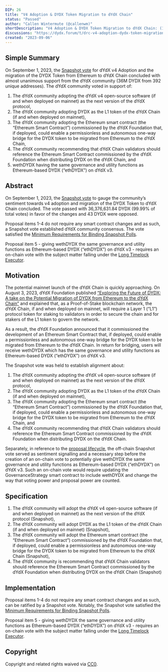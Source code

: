 ```yaml
---
DIP: 26
title: "V4 Adoption & DYDX Token Migration to dYdX Chain"
status: "Passed"
author: "Callen Wintermute (@callenwm)"
shortDescription: "V4 Adoption & DYDX Token Migration to dYdX Chain: (1) adopt dYdX v4 open source software, (2) adopt DYDX as the L1 token of the dYdX Chain, (3) adopt the Ethereum Smart Contract commissioned by the dYdX Foundation that, if deployed, could enable a permissionless and autonomous one-way bridge for the ethDYDX token to be migrated from Ethereum to the dYdX Chain, (4) recommend that dYdX Chain validators (if and when dYdX Chain is deployed on mainnet) reference Ethereum Smart Contract when minting tokens on the dYdX Chain, and (5) give wethDYDX the same governance and utility functions as Ethereum-based DYDX (“ethDYDX”) on dYdX v3."
discussions: "https://dydx.forum/t/drc-v4-adoption-dydx-token-migration-to-dydx-chain/970"
created: "2023-09-06"
---
```


## Simple Summary

On September 1, 2023, the [Snapshot vote]( https://snapshot.org/#/dydxgov.eth/proposal/0x17026e18317dc29fe745d3130246a83b1485612da9c97e7261e8f659cf33663c) for dYdX v4 Adoption and the migration of the DYDX Token from Ethereum to dYdX Chain concluded with almost unanimous support from the dYdX community (36M DYDX from 392 unique addresses). The dYdX community voted in support of:

1.	The dYdX community adopting the dYdX v4 open-source software (if and when deployed on mainnet) as the next version of the dYdX protocol,
2.	The dYdX community adopting DYDX as the L1 token of the dYdX Chain (if and when deployed on mainnet),
3.	The dYdX community adopting the Ethereum smart contract (the “Ethereum Smart Contract”) commissioned by the dYdX Foundation that, if deployed, could enable a permissionless and autonomous one-way bridge for the DYDX token to be migrated from Ethereum to the dYdX Chain, 
4.	The dYdX community recommending that dYdX Chain validators should reference the Ethereum Smart Contract commissioned by the dYdX Foundation when distributing DYDX on the dYdX Chain, and
5.	wethDYDX having the same governance and utility functions as Ethereum-based DYDX (“ethDYDX”) on dYdX v3.

## Abstract

On September 1, 2023, the [Snapshot vote](https://snapshot.org/#/dydxgov.eth/proposal/0x17026e18317dc29fe745d3130246a83b1485612da9c97e7261e8f659cf33663c) to gauge the community’s sentiment towards v4 adoption and migration of the DYDX Token to dYdX Chain concluded. The vote passed with 36,376,631.84 DYDX (99.99% of total votes) in favor of the changes and 43 DYDX were opposed.

Proposal items 1-4 do not require any smart contract changes and as such, a Snapshot vote established dYdX community consensus. The vote satisfied the 
[Minimum Requirements for Binding Snapshot Polls](https://dydx.forum/t/minimum-requirements-for-binding-snapshot-polls/923).

Proposal item 5 - giving wethDYDX the same governance and utility functions as Ethereum-based DYDX (“ethDYDX”) on dYdX v3 - requires an on-chain vote with the subject matter falling under the [Long Timelock Executor](https://docs.dydx.community/dydx-governance/voting-and-governance/governance-process#long-timelock-executor).


## Motivation

The potential mainnet launch of the dYdX Chain is quickly approaching. On August 3, 2023, dYdX Foundation published [“Exploring the Future of DYDX: A take on the Potential Migration of DYDX from Ethereum to the dYdX Chain”](https://dydx.foundation/blog/exploring-the-future-of-dydx) and explained that, as a Proof-of-Stake blockchain network, the dYdX Chain, if and when deployed on mainnet, will require a Layer 1 (“L1”) protocol token for staking to validators in order to secure the chain and for stakers of the L1 token to govern the network.

As a result, the dYdX Foundation announced that it commissioned the development of an Ethereum Smart Contract that, if deployed, could enable a permissionless and autonomous one-way bridge for the DYDX token to be migrated from Ethereum to the dYdX Chain. In return for bridging, users will receive wethDYDX which has the same governance and utility functions as Ethereum-based DYDX (“ethDYDX”) on dYdX v3.

The Snapshot vote was held to establish alignment about:
1.	The dYdX community adopting the dYdX v4 open-source software (if and when deployed on mainnet) as the next version of the dYdX protocol,
2.	The dYdX community adopting DYDX as the L1 token of the dYdX Chain (if and when deployed on mainnet),
3.	The dYdX community adopting the Ethereum smart contract (the “Ethereum Smart Contract”) commissioned by the dYdX Foundation that, if deployed, could enable a permissionless and autonomous one-way bridge for the DYDX token to be migrated from Ethereum to the dYdX Chain, and
4.	The dYdX community recommending that dYdX Chain validators should reference the Ethereum Smart Contract commissioned by the dYdX Foundation when distributing DYDX on the dYdX Chain. 

Separately, in reference to the [proposal lifecycle](https://docs.dydx.community/dydx-governance/voting-and-governance/dip-proposal-lifecycle), the off-chain Snapshot vote served as sentiment signalling and a necessary step before the creation of an on-chain vote to potentially give wethDYDX the same governance and utility functions as Ethereum-based DYDX (“ethDYDX”) on dYdX v3. Such an on-chain vote would require updating the GovernanceStrategy smart contract to include wethDYDX and change the way that voting power and proposal power are counted. 

## Specification

1.	The dYdX community will adopt the dYdX v4 open-source software (if and when deployed on mainnet) as the next version of the dYdX protocol (Snapshot),
2.	The dYdX community will adopt DYDX as the L1 token of the dYdX Chain (if and when deployed on mainnet) (Snapshot),
3.	The dYdX community will adopt the Ethereum smart contract (the “Ethereum Smart Contract”) commissioned by the dYdX Foundation that, if deployed, could enable a permissionless and autonomous one-way bridge for the DYDX token to be migrated from Ethereum to the dYdX Chain (Snapshot),
4.	The dYdX community is recommending that dYdX Chain validators should reference the Ethereum Smart Contract commissioned by the dYdX Foundation when distributing DYDX on the dYdX Chain (Snapshot)

## Implementation

Proposal items 1-4 do not require any smart contract changes and as such, can be ratified by a Snapshot vote. Notably, the Snapshot vote satisfied the [Minimum Requirements for Binding Snapshot Polls](https://dydx.forum/t/minimum-requirements-for-binding-snapshot-polls/923).

Proposal item 5 - giving wethDYDX the same governance and utility functions as Ethereum-based DYDX (“ethDYDX”) on dYdX v3 - requires an on-chain vote with the subject matter falling under the [Long Timelock Executor](https://docs.dydx.community/dydx-governance/voting-and-governance/governance-process#long-timelock-executor).

## Copyright

Copyright and related rights waived via [CC0](https://creativecommons.org/publicdomain/zero/1.0/).
